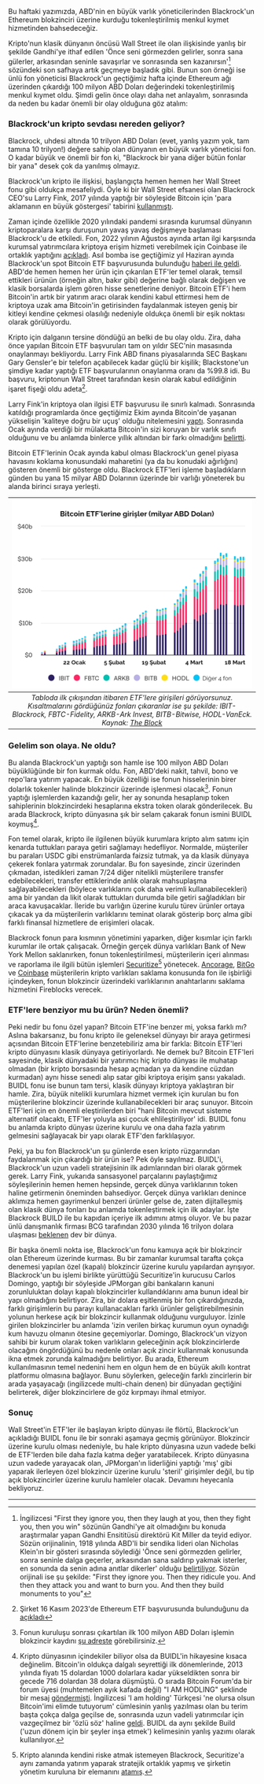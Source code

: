 Bu haftaki yazımızda, ABD'nin en büyük varlık yöneticilerinden Blackrock'un Ethereum blokzinciri üzerine kurduğu tokenleştirilmiş menkul kıymet hizmetinden bahsedeceğiz. 

Kripto'nun klasik dünyanın öncüsü Wall Street ile olan ilişkisinde yanlış bir şekilde Gandhi'ye ithaf edilen 'Önce seni görmezden gelirler, sonra sana gülerler, arkasından seninle savaşırlar ve sonrasında sen kazanırsın'[^1] sözündeki son safhaya artık geçmeye başladık gibi. Bunun son örneği ise ünlü fon yöneticisi Blackrock'un geçtiğimiz hafta içinde Ethereum ağı üzerinden çıkardığı 100 milyon ABD Doları değerindeki tokenleştirilmiş menkul kıymet oldu. Şimdi gelin önce olayı daha net anlayalım, sonrasında da neden bu kadar önemli bir olay olduğuna göz atalım: 

### Blackrock'un kripto sevdası nereden geliyor?
Blackrock, uhdesi altında 10 trilyon ABD Doları (evet, yanlış yazım yok, tam tamına 10 trilyon!) değere sahip olan dünyanın en büyük varlık yöneticisi fon. O kadar büyük ve önemli bir fon ki, "Blackrock bir yana diğer bütün fonlar bir yana" desek çok da yanılmış olmayız. 

Blackrock'un kripto ile ilişkisi, başlangıçta hemen hemen her Wall Street fonu gibi oldukça mesafeliydi. Öyle ki bir Wall Street efsanesi olan Blackrock CEO'su Larry Fink, 2017 yılında yaptığı bir söyleşide Bitcoin için 'para aklamanın en büyük göstergesi' tabirini [kullanmıştı](https://www.cnbc.com/2017/10/13/blackrock-ceo-larry-fink-calls-bitcoin-an-index-of-money-laundering.html).  

Zaman içinde özellikle 2020 yılındaki pandemi sırasında kurumsal dünyanın kriptoparalara karşı duruşunun yavaş yavaş değişmeye başlaması Blackrock'u de etkiledi. Fon, 2022 yılının Ağustos ayında artan ilgi karşısında kurumsal yatırımcılara kriptoya erişim hizmeti verebilmek için Coinbase ile ortaklık yaptığını [açıkladı](https://www.coindesk.com/business/2022/08/04/blackrock-to-offer-crypto-for-institutional-investors-through-coinbase-prime/). Asıl bomba ise geçtiğimiz yıl Haziran ayında Blackrock'un spot Bitcoin ETF başvurusunda bulunduğu [haberi ile geldi](https://www.investopedia.com/blackrock-files-for-a-spot-bitcoin-etf-7547609). ABD'de hemen hemen her ürün için çıkarılan ETF'ler temel olarak, temsil ettikleri ürünün (örneğin altın, bakır gibi) değerine bağlı olarak değişen ve klasik borsalarda işlem gören hisse senetlerine deniyor. Bitcoin ETF'i hem Bitcoin'in artık bir yatırım aracı olarak kendini kabul ettirmesi hem de kriptoya uzak ama Bitcoin'in getirisinden faydalanmak isteyen geniş bir kitleyi kendine çekmesi olasılığı nedeniyle oldukça önemli bir eşik noktası olarak görülüyordu. 

Kripto için dalganın tersine döndüğü an belki de bu olay oldu. Zira, daha önce yapılan Bitcoin ETF başvuruları tam on yıldır SEC'nin masasında onaylanmayı bekliyordu. Larry Fink ABD finans piyasalarında SEC Başkanı Gary Gensler'e bir telefon açabilecek kadar güçlü bir kişilik;  Blackstone'un şimdiye kadar yaptığı ETF başvurularının onaylanma oranı da %99.8 idi. Bu başvuru, kriptonun Wall Street tarafından kesin olarak kabul edildiğinin işaret fişeği oldu adeta[^2]. 

Larry Fink'in kriptoya olan ilgisi ETF başvurusu ile sınırlı kalmadı. Sonrasında katıldığı programlarda önce geçtiğimiz Ekim ayında Bitcoin'de yaşanan yükselişin 'kaliteye doğru bir uçuş' olduğu nitelemesini [yaptı](https://www.coindesk.com/business/2023/10/17/blackrock-ceo-larry-fink-seeing-client-demand-for-crypto-around-the-world/). Sonrasında Ocak ayında verdiği bir mülakatta Bitcoin'in sizi koruyan bir varlık sınıfı olduğunu ve bu anlamda binlerce yıllık altından bir farkı olmadığını [belirtti](https://www.nasdaq.com/articles/blackrock-ceo-larry-fink-says-bitcoin-is-an-asset-class-that-protects-you). 

Bitcoin ETF'lerinin Ocak ayında kabul olması Blackrock'un genel piyasa havasını koklama konusundaki maharetini (ya da bu konudaki ağırlığını) gösteren önemli bir gösterge oldu. Blackrock ETF'leri işleme başladıkların günden bu yana 15 milyar ABD Dolarının üzerinde bir varlığı yöneterek bu alanda birinci sıraya yerleşti. 

| ![etf_inflows](/assets/blackrock-etf_original_w_headline.png)|
|:--:| 
| *Tabloda ilk çıkışından itibaren ETF'lere girişileri görüyorsunuz. Kısaltmalarını gördüğünüz fonları çıkaranlar ise şu şekilde: IBIT-Blackrock, FBTC-Fidelity, ARKB-Ark Invest, BITB-Bitwise, HODL-VanEck. Kaynak: [The Block](https://www.theblock.co/data/crypto-markets/bitcoin-etf)*|

### Gelelim son olaya. Ne oldu?
Bu alanda Blackrock'un yaptığı son hamle ise 100 milyon ABD Doları büyüklüğünde bir fon kurmak oldu. Fon, ABD'deki nakit, tahvil, bono ve repo'lara yatırım yapacak. En büyük özelliği ise fonun hisselerinin birer dolarlık tokenler halinde blokzincir üzerinde işlenmesi olacak[^5]. Fonun yaptığı işlemlerden kazandığı gelir, her ay sonunda hesaplanıp token sahiplerinin blokzincirdeki hesaplarına ekstra token olarak gönderilecek. Bu arada Blackrock, kripto dünyasına şık bir selam çakarak fonun ismini BUIDL koymuş[^3].

Fon temel olarak, kripto ile ilgilenen büyük kurumlara kripto alım satımı için kenarda tuttukları paraya getiri sağlamayı hedefliyor. Normalde, müşteriler bu paraları USDC gibi enstrümanlarda faizsiz tutmak, ya da klasik dünyaya çekerek fonlara yatırmak zorundalar. Bu fon sayesinde, zincir üzerinden çıkmadan, istedikleri zaman 7/24 diğer nitelikli müşterilere transfer edebilecekleri, transfer ettiklerinde anlık olarak mahsuplaşma sağlayabilecekleri (böylece varlıklarını çok daha verimli kullanabilecekleri) ama bir yandan da likit olarak tuttukları durumda bile getiri sağladıkları bir araca kavuşacaklar. İleride bu varlığın üzerine kurulu türev ürünler ortaya çıkacak ya da müşterilerin varlıklarını teminat olarak gösterip borç alma gibi farklı finansal hizmetlere de erişimleri olacak.

Blackrock fonun para kısmının yönetimini yaparken, diğer kısımlar için farklı kurumlar ile ortak çalışacak. Örneğin gerçek dünya varlıkları Bank of New York Mellon saklanırken, fonun tokenleştirilmesi, müşterilerin içeri alınması ve raporlama ile ilgili bütün işlemleri [Securitize](https://securitize.io/)[^4] yönetecek. [Ancorage](https://www.anchorage.com/), [BitGo](https://www.bitgo.com/) ve [Coinbase](https://www.coinbase.com/prime/custody) müşterilerin kripto varlıkları saklama konusunda fon ile işbirliği içindeyken, fonun blokzincir üzerindeki varlıklarının anahtarlarını saklama hizmetini Fireblocks verecek.

### ETF'lere benziyor mu bu ürün? Neden önemli?
Peki nedir bu fonu özel yapan? Bitcoin ETF'ine benzer mi, yoksa farklı mı? Aslına bakarsanız, bu fonu kripto ile geleneksel dünyayı bir araya getirmesi açısından Bitcoin ETF'lerine benzetebiliriz ama bir farkla: Bitcoin ETF'leri kripto dünyasını klasik dünyaya getiriyorlardı. Ne demek bu? Bitcoin ETF'leri sayesinde, klasik dünyadaki bir yatırımcı hiç kripto dünyası ile muhatap olmadan (bir kripto borsasında hesap açmadan ya da kendine cüzdan kurmadan) aynı hisse senedi alıp satar gibi kriptoya erişim şansı yakaladı. BUIDL fonu ise bunun tam tersi, klasik dünyayı kriptoya yaklaştıran bir hamle. Zira, büyük nitelikli kurumlara hizmet vermek için kurulan bu fon müşterilerine blokzincir üzerinde kullanabilecekleri bir araç sunuyor. Bitcoin ETF'leri için en önemli eleştirilerden biri "hani Bitcoin mevcut sisteme alternatif olacaktı, ETF'ler yoluyla asi çocuk ehlileştiriliyor' idi. BUIDL fonu bu anlamda kripto dünyası üzerine kurulu ve ona daha fazla yatırım gelmesini sağlayacak bir yapı olarak ETF'den farklılaşıyor. 

Peki, ya bu fon Blackrock'un şu günlerde esen kripto rüzgarından faydalanmak için çıkardığı bir ürün ise? Pek öyle sayılmaz. BUIDL'i, Blackrock'un uzun vadeli stratejisinin ilk adımlarından biri olarak görmek gerek. Larry Fink, yukarıda sansasyonel parçalarını paylaştığımız söyleşilerinin hemen hemen hepsinde, gerçek dünya varlıklarının token haline getirmenin öneminden bahsediyor. Gerçek dünya varlıkları denince aklımıza hemen gayrimenkul benzeri ürünler gelse de, zaten dijitalleşmiş olan klasik dünya fonları bu anlamda tokenleştirmek için ilk adaylar. İşte Blackrock BUILD ile bu kapıdan içeriye ilk adımını atmış oluyor. Ve bu pazar ünlü danışmanlık firması BCG tarafından 2030 yılında 16 trilyon dolara ulaşması [beklenen](https://www.ledgerinsights.com/bcg-addx-estimate-asset-tokenization-to-reach-16-trillion-by-2030/) dev bir dünya. 

Bir başka önemli nokta ise, Blackrock'un fonu kamuya açık bir blokzincir olan Ethereum üzerinde kurması. Bu bir zamanlar kurumsal tarafta çokça denemesi yapılan özel (kapalı) blokzincir üzerine kurulu yapılardan ayrışıyor. Blackrock'un bu işlemi birlikte yürüttüğü Securitize'in kurucusu Carlos Domingo, yaptığı bir söyleşide JPMorgan gibi bankaların kanuni zorunluluktan dolayı kapalı blokzincirler kullandıklarını ama bunun ideal bir yapı olmadığını belirtiyor. Zira, bir dolara eşitlenmiş bir fon çıkardığınızda, farklı girişimlerin bu parayı kullanacakları farklı ürünler geliştirebilmesinin yolunun herkese açık bir blokzincir kullanmak olduğunu vurguluyor. İzinle girilen blokzincirler bu anlamda 'izin verilen birkaç kurumun oyun oynadığı kum havuzu olmanın ötesine geçemiyorlar. Domingo, Blackrock'un vizyon sahibi bir kurum olarak token varlıkların geleceğinin açık blokzincirlerde olacağını öngördüğünü bu nedenle onları açık zincir kullanmak konusunda ikna etmek zorunda kalmadığını belirtiyor. Bu arada, Ethereum kullanılmasının temel nedenini hem en olgun hem de en büyük akıllı kontrat platformu olmasına bağlayor. Bunu söylerken, geleceğin farklı zincirlerin bir arada yaşayacağı (ingilizcede multi-chain denen) bir dünyadan geçtiğini belirterek, diğer blokzincirlere de göz kırpmayı ihmal etmiyor. 

### Sonuç
Wall Street'in ETF'ler ile başlayan kripto dünyası ile flörtü, Blackrock'un açıkladığı BUIDL fonu ile bir sonraki aşamaya geçmiş görünüyor. Blokzincir üzerine kurulu olması nedeniyle, bu hale  kripto dünyasına uzun vadede belki de ETF'lerden bile daha fazla katma değer yaratabilecek. Kripto dünyasına uzun vadede yarayacak olan, JPMorgan'ın liderliğini yaptığı 'mış' gibi yaparak ilerleyen özel blokzincir üzerine kurulu 'steril' girişimler değil, bu tip açık blokzincirler üzerine kurulu hamleler olacak. Devamını heyecanla bekliyoruz. 


---

[^1]: İngilizcesi "First they ignore you, then they laugh at you, then they fight you, then you win" sözünün Gandhi'ye ait olmadığını bu konuda araştırmalar yapan Gandhi Ensititüsü direktörü Kit Miller da teyid ediyor. Sözün orijinalinin, 1918 yılında ABD'li bir sendika lideri olan Nicholas Klein'ın bir gösteri sırasında söylediği 'Önce seni görmezden gelirler, sonra seninle dalga geçerler, arkasından sana saldırıp yakmak isterler, en sonunda da senin adına anıtlar dikerler' olduğu [belirtiliyor](https://apnews.com/article/archive-fact-checking-2315880316). Sözün orijinali ise şu şekilde: "First they ignore you. Then they ridicule you. And then they attack you and want to burn you. And then they build monuments to you"

[^2]: Şirket 16 Kasım 2023'de Ethereum ETF başvurusunda bulunduğunu da [açıkladı](https://www.coindesk.com/policy/2023/11/16/blackrock-files-application-for-spot-ether-etf/)

[^3]: Kripto dünyasının içindekiler biliyor olsa da BUIDL'in hikayesine kısaca değinelim. Bitcoin'in oldukça dalgalı seyrettiği ilk dönemlerinde, 2013 yılında fiyatı 15 dolardan 1000 dolarlara kadar yükseldikten sonra bir gecede 716 dolardan 38 dolara düşmüştü. O sırada Bitcoin Forum'da bir forum üyesi (muhtemelen ayık kafada değil) "I AM HODLING" şeklinde bir mesaj [göndermişti](https://bitcointalk.org/index.php?topic=375643.0). İngilizcesi 'I am holding' Türkçesi 'ne olursa olsun Bitcoin'imi elimde tutuyorum' cümlesinin yanlış yazılması olan bu terim başta çokça dalga geçilse de, sonrasında uzun vadeli yatırımcılar için vazgeçilmez bir 'özlü söz' haline [geldi](https://corporatefinanceinstitute.com/resources/cryptocurrency/hodl/). BUIDL da aynı şekilde Build ('uzun dönem için bir şeyler inşa etmek') kelimesinin yanlış yazımı olarak kullanılıyor. 

[^4]: Kripto alanında kendini riske atmak istemeyen Blackrock, Securitize'a aynı zamanda yatırım yaparak stratejik ortaklık yapmış ve şirketin yönetim kuruluna bir elemanını [atamış](https://www.businesswire.com/news/home/20240320771318/en/BlackRock-Launches-Its-First-Tokenized-Fund-BUIDL-on-the-Ethereum-Network?ref=bankless.ghost.io). 

[^5]: Fonun kuruluşu sonrası çıkartılan ilk 100 milyon ABD Doları işlemin blokzincir kaydını [şu adreste](https://etherscan.io/token/0x7712c34205737192402172409a8f7ccef8aa2aec) görebilirsiniz. 
